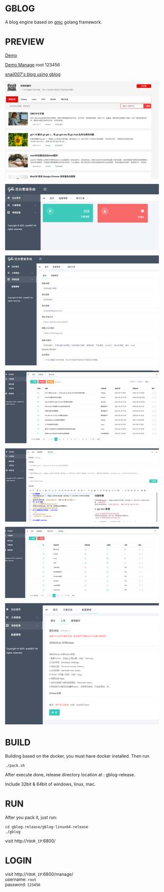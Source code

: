 # GBLOG

A blog engine based on [gmc](https://github.com/snail007/gmc) golang framework.

# PREVIEW

[Demo](https://gblog-demo.herokuapp.com/)

[Demo Manage](https://gblog-demo.herokuapp.com/manage/) root 123456

[snail007's blog using gblog](https://www.host900.com/)

![](/doc/images/intro0.png)

![](/doc/images/intro1.png)

![](/doc/images/intro2.png)

![](/doc/images/intro3.png)

![](/doc/images/intro4.png)

![](/doc/images/intro5.png)

![](/doc/images/intro6.png)

# BUILD
Building based on the docker, you must have docker installed.
Then run

```shell script
./pack.sh
```
After execute done, release directory location at : gblog-release.

Include 32bit & 64bit of windows, linux, mac.

# RUN

After you pack it, just run:

```shell
cd gblog-release/gblog-linux64-release
./gblog
```

visit http://`YOUR_IP`:6800/

# LOGIN

visit http://`YOUR_IP`:6800/manage/  
username: `root`  
password: `123456`  